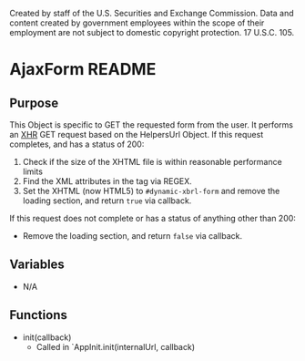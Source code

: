 ﻿Created by staff of the U.S. Securities and Exchange Commission.
Data and content created by government employees within the scope of their employment are not subject to domestic copyright protection. 17 U.S.C. 105.

# AjaxForm README

## Purpose
This Object is specific to GET the requested form from the user.
It performs an [XHR](en.wikipedia.org/wiki/XMLHttpRequest) GET request based on the HelpersUrl Object. 
If this request completes, and has a status of 200:
 1. Check if the size of the XHTML file is within reasonable performance limits
 2.  Find the XML attributes in the <html> tag via REGEX.
 3. Set the XHTML (now HTML5) to `#dynamic-xbrl-form` and remove the     loading section, and return `true` via callback.

If this request does not complete or has a status of anything other than 200:
 - Remove the loading section, and return `false` via callback.

## Variables
 - N/A

## Functions

 - init(callback)
	 - Called in `AppInit.init(internalUrl, callback)

